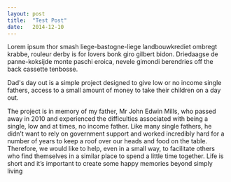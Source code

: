 ```yaml
---
layout: post
title:  "Test Post"
date:   2014-12-10
---
```


<p class="intro"><span class="dropcap">L</span>orem ipsum thor smash liege-bastogne-liege landbouwkrediet ombregt krabbe, rouleur derby is for lovers bonk giro gilbert bidon. Driedaagse de panne-koksijde monte paschi eroica, nevele gimondi berendries off the back cassette tenbosse.</p>

Dad's day out is a simple project designed to give low or no income single fathers, access to a small amount of money to take their children on a day out.

The project is in memory of my father, Mr John Edwin Mills, who passed away in 2010 and experienced the difficulties associated with being a single, low and at times, no income father. Like many single fathers, he didn’t want to rely on government support and worked incredibly hard for a number of years to keep a roof over our heads and food on the table.   Therefore, we would like to help, even in a small way, to facilitate others who find themselves in a similar place to spend a little time together. Life is short and it’s important to create some happy memories beyond simply living

